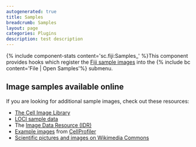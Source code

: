 ```yaml
---
autogenerated: true
title: Samples
breadcrumb: Samples
layout: page
categories: Plugins
description: test description
---
```


{% include component-stats content='sc.fiji:Samples\_' %}This component provides hooks which register the [Fiji sample images](https://samples.fiji.sc/) into the {% include bc content='File | Open Samples'%} submenu.

Image samples available online
------------------------------

If you are looking for additional sample images, check out these resources:

-   [The Cell Image Library](http://www.cellimagelibrary.org/)
-   [LOCI sample data](http://loci.wisc.edu/software/sample-data)
-   The [Image Data Resource (IDR)](http://idr.openmicroscopy.org/about/)
-   [Example images](http://cellprofiler.org/examples/) from [CellProfiler](CellProfiler)
-   [Scientific pictures and images on Wikimedia Commons](https://commons.wikimedia.org/wiki/Category:Scientific_pictures_and_images)


